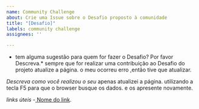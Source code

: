 ```yaml
---
name: Community Challenge
about: Crie uma Issue sobre o Desafio proposto à comunidade
title: "[Desafio]"
labels: community challenge
assignees: ''

---
```


* tem alguma sugestão para quem for fazer o Desafio? Por favor Descreva.*
sempre que for realizar uma contribuição ao Desafio do  projeto atualize a página.
o meu ocorreu erro ,então tive que atualizar.

*Descreva como você realizou o seu*
apenas atualizei a página. utilizando a tecla F5 para que o browser busque os dados. e os apresente novamente.

*links úteis*
-[ Nome do link](url).
